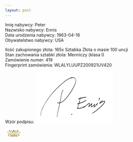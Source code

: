 ```yaml
---
layout: post
---
```


Imię nabywcy: Peter  
Nazwisko nabywcy: Ennis  
Data urodzenia nabywcy: 1963-04-16  
Obywatelstwo nabywcy: USA  

Ilość zakupionego złota: 165x Sztabka Złota o masie 100 uncji  
Stan zachowania sztabki złota: Menniczy (klasa I)  
Zamówienie numer: 419  
Fingerprint zamówienia: WLALYLUUPZ200921UV420  

Wzór podpisu:
![Peter Ennis](/media/petere.png)

![pic](/media/pic.png)